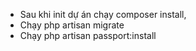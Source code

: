 - Sau khi init dự án chạy composer install,
- Chạy php artisan migrate
- Chạy php artisan passport:install


